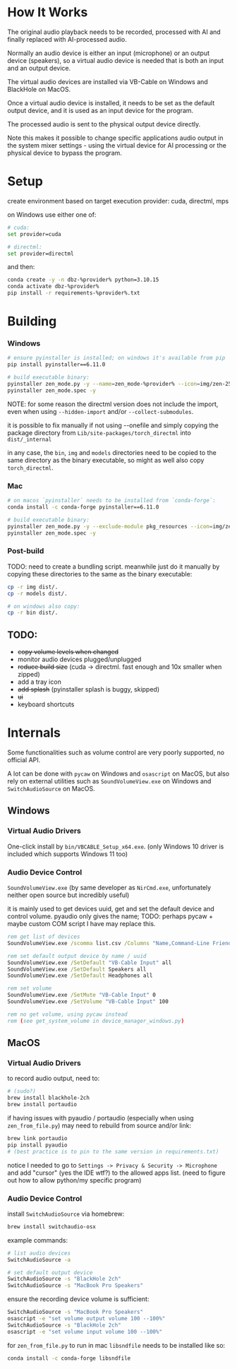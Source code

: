 # How It Works

The original audio playback needs to be recorded, processed with AI and finally replaced with AI-processed audio.

Normally an audio device is either an input (microphone) or an output device (speakers), so a virtual audio device is needed that is both an input and an output device.

The virtual audio devices are installed via VB-Cable on Windows and BlackHole on MacOS.

Once a virtual audio device is installed, it needs to be set as the default output device, and it is used as an input device for the program.

The processed audio is sent to the physical output device directly.

Note this makes it possible to change specific applications audio output in the system mixer settings - using the virtual device for AI processing or the physical device to bypass the program.

# Setup

create environment based on target execution provider: cuda, directml, mps

on Windows use either one of:
```sh
# cuda:
set provider=cuda

# directml:
set provider=directml
```

and then:

```sh
conda create -y -n dbz-%provider% python=3.10.15
conda activate dbz-%provider%
pip install -r requirements-%provider%.txt
```

# Building

### Windows

```sh
# ensure pyinstaller is installed; on windows it's available from pip
pip install pyinstaller==6.11.0

# build executable binary:
pyinstaller zen_mode.py -y --name=zen_mode-%provider% --icon=img/zen-256.ico --windowed --onefile
pyinstaller zen_mode.spec -y
```

NOTE: for some reason the directml version does not include the import, even when using `--hidden-import` and/or `--collect-submodules`.

it is possible to fix manually if not using --onefile and simply copying the package directory from `Lib/site-packages/torch_directml` into `dist/_internal`

in any case, the `bin`, `img` and `models` directories need to be copied to the same directory as the binary executable, so might as well also copy `torch_directml`.

### Mac

```sh
# on macos `pyinstaller` needs to be installed from `conda-forge`:
conda install -c conda-forge pyinstaller==6.11.0

# build executable binary:
pyinstaller zen_mode.py -y --exclude-module pkg_resources --icon=img/zen-256.ico --windowed --onefile
pyinstaller zen_mode.spec -y
```

### Post-build

TODO: need to create a bundling script.
meanwhile just do it manually by copying these directories to the same as the binary executable:

```sh
cp -r img dist/.
cp -r models dist/.

# on windows also copy:
cp -r bin dist/.
```

## TODO:

- ~~copy volume levels when changed~~
- monitor audio devices plugged/unplugged
- ~~reduce build size~~ (cuda -> directml. fast enough and 10x smaller when zipped)
- add a tray icon
- ~~add splash~~ (pyinstaller splash is buggy, skipped)
- ~~ui~~
- keyboard shortcuts

# Internals

Some functionalities such as volume control are very poorly supported, no official API.

A lot can be done with `pycaw` on Windows and `osascript` on MacOS, but also rely on external utilities such as `SoundVolumeView.exe` on Windows and `SwitchAudioSource` on MacOS.

## Windows

### Virtual Audio Drivers

One-click install by `bin/VBCABLE_Setup_x64.exe`.
(only Windows 10 driver is included which supports Windows 11 too)

### Audio Device Control

`SoundVolumeView.exe` (by same developer as `NirCmd.exe`, unfortunately neither open source but incredibly useful)

it is mainly used to get devices uuid, get and set the default device and control volume.
pyaudio only gives the name; TODO: perhaps pycaw + maybe custom COM script I have may replace this.

```bat
rem get list of devices
SoundVolumeView.exe /scomma list.csv /Columns "Name,Command-Line Friendly ID"

rem set default output device by name / uuid
SoundVolumeView.exe /SetDefault "VB-Cable Input" all
SoundVolumeView.exe /SetDefault Speakers all
SoundVolumeView.exe /SetDefault Headphones all

rem set volume
SoundVolumeView.exe /SetMute "VB-Cable Input" 0
SoundVolumeView.exe /SetVolume "VB-Cable Input" 100

rem no get volume, using pycaw instead
rem (see get_system_volume in device_manager_windows.py)
```

## MacOS

### Virtual Audio Drivers

to record audio output, need to:
```sh
# (sudo?)
brew install blackhole-2ch
brew install portaudio
```

if having issues with pyaudio / portaudio (especially when using `zen_from_file.py`) may need to rebuild from source and/or link:
```sh
brew link portaudio
pip install pyaudio
# (best practice is to pin to the same version in requirements.txt)
```

notice I needed to go to `Settings -> Privacy & Security -> Microphone` and add "cursor" (yes the IDE wtf?) to the allowed apps list.
(need to figure out how to allow python/my specific program)

### Audio Device Control

install `SwitchAudioSource` via homebrew:
```sh
brew install switchaudio-osx
```

example commands:
```sh
# list audio devices
SwitchAudioSource -a

# set default output device
SwitchAudioSource -s "BlackHole 2ch"
SwitchAudioSource -s "MacBook Pro Speakers"
```

ensure the recording device volume is sufficient:
```sh
SwitchAudioSource -s "MacBook Pro Speakers"
osascript -e "set volume output volume 100 --100%"
SwitchAudioSource -s "BlackHole 2ch"
osascript -e "set volume input volume 100 --100%"
```

for `zen_from_file.py` to run in mac `libsndfile` needs to be installed like so:
```sh
conda install -c conda-forge libsndfile
```
